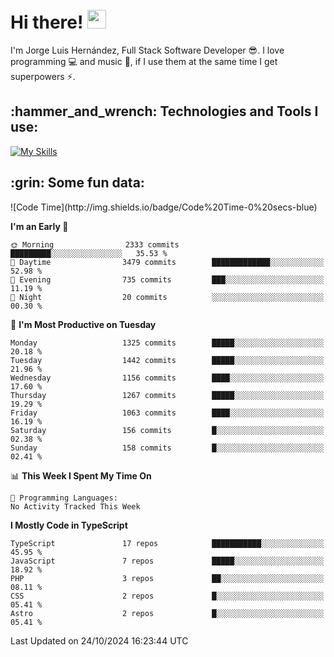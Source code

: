 <h1 align="left">
 <abc>
  <br>Hi there! <img src="https://user-images.githubusercontent.com/42378118/110234147-e3259600-7f4e-11eb-95be-0c4047144dea.gif" width="30"><br>
 </abc>
</h1>

I'm Jorge Luis Hernández, Full Stack Software Developer :sunglasses:. I love programming :computer: and music :musical_score:, if I use them at the same time I get superpowers :zap:. 


<h2 align="left">:hammer_and_wrench: Technologies and Tools I use:</h2>

[![My Skills](https://skillicons.dev/icons?i=js,ts,html,css,py,vue,react,next,nest,postgres,mysql)](https://skillicons.dev)

<h2 align="left">:grin: Some fun data:</h2>
<!--START_SECTION:waka-->
![Code Time](http://img.shields.io/badge/Code%20Time-0%20secs-blue)

**I'm an Early 🐤** 

```text
🌞 Morning                2333 commits        █████████░░░░░░░░░░░░░░░░   35.53 % 
🌆 Daytime                3479 commits        █████████████░░░░░░░░░░░░   52.98 % 
🌃 Evening                735 commits         ███░░░░░░░░░░░░░░░░░░░░░░   11.19 % 
🌙 Night                  20 commits          ░░░░░░░░░░░░░░░░░░░░░░░░░   00.30 % 
```
📅 **I'm Most Productive on Tuesday** 

```text
Monday                   1325 commits        █████░░░░░░░░░░░░░░░░░░░░   20.18 % 
Tuesday                  1442 commits        █████░░░░░░░░░░░░░░░░░░░░   21.96 % 
Wednesday                1156 commits        ████░░░░░░░░░░░░░░░░░░░░░   17.60 % 
Thursday                 1267 commits        █████░░░░░░░░░░░░░░░░░░░░   19.29 % 
Friday                   1063 commits        ████░░░░░░░░░░░░░░░░░░░░░   16.19 % 
Saturday                 156 commits         █░░░░░░░░░░░░░░░░░░░░░░░░   02.38 % 
Sunday                   158 commits         █░░░░░░░░░░░░░░░░░░░░░░░░   02.41 % 
```


📊 **This Week I Spent My Time On** 

```text
💬 Programming Languages: 
No Activity Tracked This Week
```

**I Mostly Code in TypeScript** 

```text
TypeScript               17 repos            ███████████░░░░░░░░░░░░░░   45.95 % 
JavaScript               7 repos             █████░░░░░░░░░░░░░░░░░░░░   18.92 % 
PHP                      3 repos             ██░░░░░░░░░░░░░░░░░░░░░░░   08.11 % 
CSS                      2 repos             █░░░░░░░░░░░░░░░░░░░░░░░░   05.41 % 
Astro                    2 repos             █░░░░░░░░░░░░░░░░░░░░░░░░   05.41 % 
```




 Last Updated on 24/10/2024 16:23:44 UTC
<!--END_SECTION:waka-->
